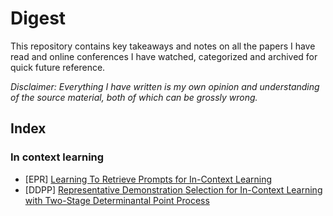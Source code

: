 # Digest

This repository contains key takeaways and notes on all the papers I have read and online conferences I have watched, categorized and archived for quick future reference.

*Disclaimer: Everything I have written is my own opinion and understanding of the source material, both of which can be grossly wrong.*

## Index

### In context learning

* [EPR] [Learning To Retrieve Prompts for In-Context Learning](ICL/learning-to-retrieve-icl.md)
* [DDPP] [Representative Demonstration Selection for In-Context Learning with Two-Stage Determinantal Point Process](ICL/ddpp/two-stage-dpp.md)
